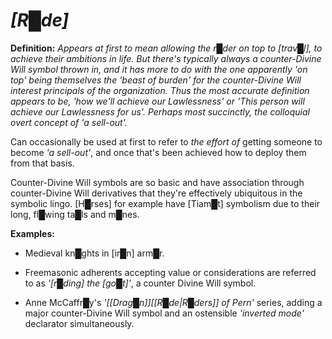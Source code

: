 # ***[R█de]***

**Definition:** *Appears at first to mean allowing the r█der on top to [trav█l], to achieve their ambitions in life.  But there's typically always a counter-Divine Will symbol thrown in, and it has more to do with the one apparently 'on top' being themselves the 'beast of burden' for the counter-Divine Will interest principals of the organization.  Thus the most accurate definition appears to be, 'how we'll achieve our Lawlessness' or 'This person will achieve our Lawlessness for us'.  Perhaps most succinctly, the colloquial overt concept of 'a sell-out'.*

Can occasionally be used at first to refer to *the effort of* getting someone to become *'a sell-out'*, and once that's been achieved how to deploy them from that basis.

Counter-Divine Will symbols are so basic and have association through counter-Divine Will derivatives that they're effectively ubiquitous in the symbolic lingo.  [H█rses] for example have [Tiam█t] symbolism due to their long, fl█wing ta█ls and m█nes.


**Examples:**

* Medieval kn█ghts in [ir█n] arm█r.

* Freemasonic adherents accepting value or considerations are referred to as *'[r█ding] the [go█t]'*, a counter Divine Will symbol.

* Anne McCaffr█y's *'[[Drag█n]][[R█de|R█ders]] of Pern'* series, adding a major counter-Divine Will symbol and an ostensible *'inverted mode'* declarator simultaneously.